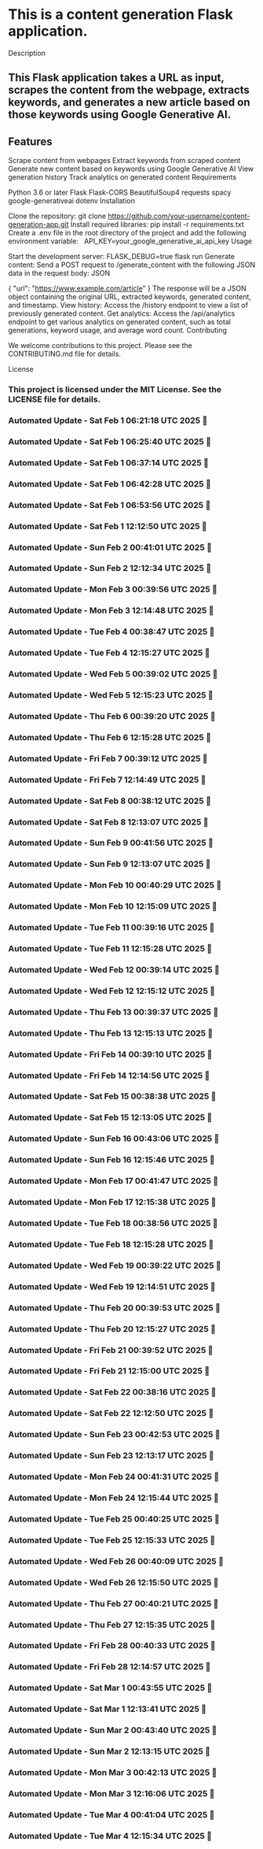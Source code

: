 # This is a content generation Flask application.
Description
## This Flask application takes a URL as input, scrapes the content from the webpage, extracts keywords, and generates a new article based on those keywords using Google Generative AI.

## Features
Scrape content from webpages
Extract keywords from scraped content
Generate new content based on keywords using Google Generative AI
View generation history
Track analytics on generated content
Requirements

Python 3.6 or later
Flask
Flask-CORS
BeautifulSoup4
requests
spacy
google-generativeai
dotenv
Installation

Clone the repository:
git clone https://github.com/your-username/content-generation-app.git
Install required libraries:
pip install -r requirements.txt
Create a .env file in the root directory of the project and add the following environment variable:   
API_KEY=your_google_generative_ai_api_key
Usage

Start the development server:
FLASK_DEBUG=true flask run
Generate content:
Send a POST request to /generate_content with the following JSON data in the request body:
JSON

{
  "url": "https://www.example.com/article"
}
The response will be a JSON object containing the original URL, extracted keywords, generated content, and timestamp.
View history:
Access the /history endpoint to view a list of previously generated content.
Get analytics:
Access the /api/analytics endpoint to get various analytics on generated content, such as total generations, keyword usage, and average word count.
Contributing

We welcome contributions to this project. Please see the CONTRIBUTING.md file for details.

License

### This project is licensed under the MIT License. See the LICENSE file for details.


### Automated Update - Sat Feb  1 06:21:18 UTC 2025 🚀


### Automated Update - Sat Feb  1 06:25:40 UTC 2025 🚀


### Automated Update - Sat Feb  1 06:37:14 UTC 2025 🚀


### Automated Update - Sat Feb  1 06:42:28 UTC 2025 🚀


### Automated Update - Sat Feb  1 06:53:56 UTC 2025 🚀


### Automated Update - Sat Feb  1 12:12:50 UTC 2025 🚀


### Automated Update - Sun Feb  2 00:41:01 UTC 2025 🚀


### Automated Update - Sun Feb  2 12:12:34 UTC 2025 🚀


### Automated Update - Mon Feb  3 00:39:56 UTC 2025 🚀


### Automated Update - Mon Feb  3 12:14:48 UTC 2025 🚀


### Automated Update - Tue Feb  4 00:38:47 UTC 2025 🚀


### Automated Update - Tue Feb  4 12:15:27 UTC 2025 🚀


### Automated Update - Wed Feb  5 00:39:02 UTC 2025 🚀


### Automated Update - Wed Feb  5 12:15:23 UTC 2025 🚀


### Automated Update - Thu Feb  6 00:39:20 UTC 2025 🚀


### Automated Update - Thu Feb  6 12:15:28 UTC 2025 🚀


### Automated Update - Fri Feb  7 00:39:12 UTC 2025 🚀


### Automated Update - Fri Feb  7 12:14:49 UTC 2025 🚀


### Automated Update - Sat Feb  8 00:38:12 UTC 2025 🚀


### Automated Update - Sat Feb  8 12:13:07 UTC 2025 🚀


### Automated Update - Sun Feb  9 00:41:56 UTC 2025 🚀


### Automated Update - Sun Feb  9 12:13:07 UTC 2025 🚀


### Automated Update - Mon Feb 10 00:40:29 UTC 2025 🚀


### Automated Update - Mon Feb 10 12:15:09 UTC 2025 🚀


### Automated Update - Tue Feb 11 00:39:16 UTC 2025 🚀


### Automated Update - Tue Feb 11 12:15:28 UTC 2025 🚀


### Automated Update - Wed Feb 12 00:39:14 UTC 2025 🚀


### Automated Update - Wed Feb 12 12:15:12 UTC 2025 🚀


### Automated Update - Thu Feb 13 00:39:37 UTC 2025 🚀


### Automated Update - Thu Feb 13 12:15:13 UTC 2025 🚀


### Automated Update - Fri Feb 14 00:39:10 UTC 2025 🚀


### Automated Update - Fri Feb 14 12:14:56 UTC 2025 🚀


### Automated Update - Sat Feb 15 00:38:38 UTC 2025 🚀


### Automated Update - Sat Feb 15 12:13:05 UTC 2025 🚀


### Automated Update - Sun Feb 16 00:43:06 UTC 2025 🚀


### Automated Update - Sun Feb 16 12:15:46 UTC 2025 🚀


### Automated Update - Mon Feb 17 00:41:47 UTC 2025 🚀


### Automated Update - Mon Feb 17 12:15:38 UTC 2025 🚀


### Automated Update - Tue Feb 18 00:38:56 UTC 2025 🚀


### Automated Update - Tue Feb 18 12:15:28 UTC 2025 🚀


### Automated Update - Wed Feb 19 00:39:22 UTC 2025 🚀


### Automated Update - Wed Feb 19 12:14:51 UTC 2025 🚀


### Automated Update - Thu Feb 20 00:39:53 UTC 2025 🚀


### Automated Update - Thu Feb 20 12:15:27 UTC 2025 🚀


### Automated Update - Fri Feb 21 00:39:52 UTC 2025 🚀


### Automated Update - Fri Feb 21 12:15:00 UTC 2025 🚀


### Automated Update - Sat Feb 22 00:38:16 UTC 2025 🚀


### Automated Update - Sat Feb 22 12:12:50 UTC 2025 🚀


### Automated Update - Sun Feb 23 00:42:53 UTC 2025 🚀


### Automated Update - Sun Feb 23 12:13:17 UTC 2025 🚀


### Automated Update - Mon Feb 24 00:41:31 UTC 2025 🚀


### Automated Update - Mon Feb 24 12:15:44 UTC 2025 🚀


### Automated Update - Tue Feb 25 00:40:25 UTC 2025 🚀


### Automated Update - Tue Feb 25 12:15:33 UTC 2025 🚀


### Automated Update - Wed Feb 26 00:40:09 UTC 2025 🚀


### Automated Update - Wed Feb 26 12:15:50 UTC 2025 🚀


### Automated Update - Thu Feb 27 00:40:21 UTC 2025 🚀


### Automated Update - Thu Feb 27 12:15:35 UTC 2025 🚀


### Automated Update - Fri Feb 28 00:40:33 UTC 2025 🚀


### Automated Update - Fri Feb 28 12:14:57 UTC 2025 🚀


### Automated Update - Sat Mar  1 00:43:55 UTC 2025 🚀


### Automated Update - Sat Mar  1 12:13:41 UTC 2025 🚀


### Automated Update - Sun Mar  2 00:43:40 UTC 2025 🚀


### Automated Update - Sun Mar  2 12:13:15 UTC 2025 🚀


### Automated Update - Mon Mar  3 00:42:13 UTC 2025 🚀


### Automated Update - Mon Mar  3 12:16:06 UTC 2025 🚀


### Automated Update - Tue Mar  4 00:41:04 UTC 2025 🚀


### Automated Update - Tue Mar  4 12:15:34 UTC 2025 🚀
